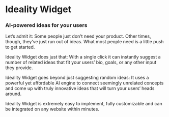 # Ideality Widget
### AI-powered ideas for your users


Let’s admit it: Some people just don’t need your product. Other times, though, they‘ve just run out of ideas. What most people need is a little push to get started.

Ideality Widget does just that: With a single click it can instantly suggest a number of related ideas that fit your users’ bio, goals, or any other input they provide.

Ideality Widget goes beyond just suggesting random ideas: It uses a powerful yet affordable AI engine to connect seemingly unrelated concepts and come up with truly innovative ideas that will turn your users‘ heads around.

Ideality Widget is extremely easy to implement, fully customizable and can be integrated on any website within minutes.